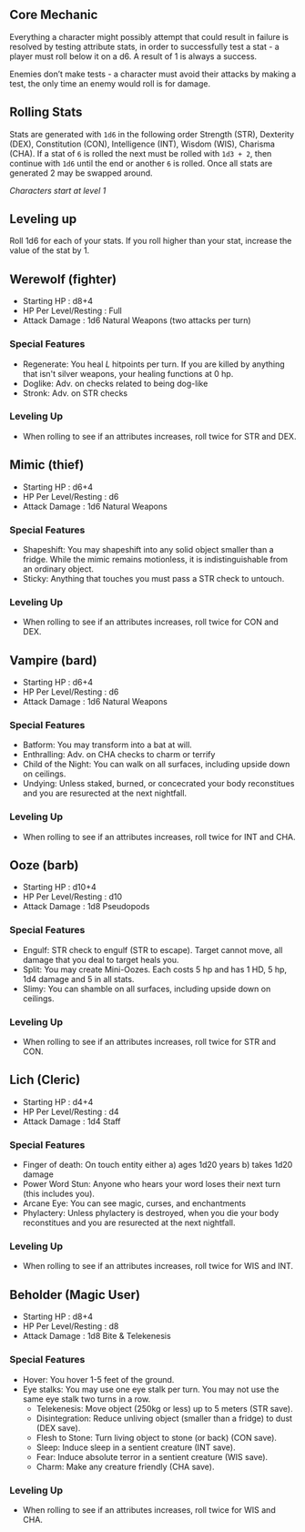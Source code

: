 ## Core Mechanic
Everything a character might possibly attempt that could result in failure is resolved by testing attribute stats, in order to successfully test a stat - a player must roll below it on a d6. A result of 1 is always a success.

Enemies don’t make tests - a character must avoid their attacks by making a test, the only time an enemy would roll is for damage.

## Rolling Stats
Stats are generated with `1d6` in the following order Strength (STR), Dexterity (DEX), Constitution (CON), Intelligence (INT), Wisdom (WIS), Charisma (CHA). If a stat of `6` is rolled the next must be rolled with `1d3 + 2`, then continue with `1d6` until the end or another `6` is rolled. Once all stats are generated 2 may be swapped around.

*Characters start at level 1*

## Leveling up

Roll 1d6 for each of your stats. If you roll higher than your stat, increase the value of the stat by 1.

## **Werewolf** (fighter)

- Starting HP : d8+4
- HP Per Level/Resting : Full
- Attack Damage : 1d6 Natural Weapons (two attacks per turn)

### Special Features

- Regenerate: You heal *L* hitpoints per turn. If you are killed by anything that isn't silver weapons, your healing functions at 0 hp.
- Doglike: Adv. on checks related to being dog-like
- Stronk: Adv. on STR checks

### Leveling Up

- When rolling to see if an attributes increases, roll twice for STR and DEX.


## **Mimic** (thief)

- Starting HP : d6+4
- HP Per Level/Resting : d6
- Attack Damage : 1d6 Natural Weapons

### Special Features

- Shapeshift: You may shapeshift into any solid object smaller than a fridge. While the mimic remains motionless, it is indistinguishable from an ordinary object.
- Sticky: Anything that touches you must pass a STR check to untouch.

### Leveling Up

- When rolling to see if an attributes increases, roll twice for CON and DEX.


## **Vampire** (bard)

- Starting HP : d6+4
- HP Per Level/Resting : d6
- Attack Damage : 1d6 Natural Weapons

### Special Features

- Batform: You may transform into a bat at will.
- Enthralling: Adv. on CHA checks to charm or terrify
- Child of the Night: You can walk on all surfaces, including upside down on ceilings.
- Undying: Unless staked, burned, or concecrated your body reconstitues and you are resurected at the next nightfall.

### Leveling Up

- When rolling to see if an attributes increases, roll twice for INT and CHA.


## **Ooze** (barb)

- Starting HP : d10+4
- HP Per Level/Resting : d10
- Attack Damage : 1d8 Pseudopods

### Special Features

- Engulf: STR check to engulf (STR to escape). Target cannot move, all damage that you deal to target heals you. 
- Split: You may create Mini-Oozes. Each costs 5 hp and has 1 HD, 5 hp, 1d4 damage and 5 in all stats.
- Slimy: You can shamble on all surfaces, including upside down on ceilings.

### Leveling Up

- When rolling to see if an attributes increases, roll twice for STR and CON.


## **Lich** (Cleric)

- Starting HP : d4+4
- HP Per Level/Resting : d4
- Attack Damage : 1d4 Staff

### Special Features

- Finger of death: On touch entity either a) ages 1d20 years b) takes 1d20 damage
- Power Word Stun: Anyone who hears your word loses their next turn (this includes you).
- Arcane Eye: You can see magic, curses, and enchantments
- Phylactery: Unless phylactery is destroyed, when you die your body reconstitues and you are resurected at the next nightfall.

### Leveling Up

- When rolling to see if an attributes increases, roll twice for WIS and INT.


## **Beholder** (Magic User)

- Starting HP : d8+4
- HP Per Level/Resting : d8
- Attack Damage : 1d8 Bite & Telekenesis

### Special Features

- Hover: You hover 1-5 feet of the ground.
- Eye stalks: You may use one eye stalk per turn. You may not use the same eye stalk two turns in a row.
	- Telekenesis: Move object (250kg or less) up to 5 meters (STR save).
	- Disintegration: Reduce unliving object (smaller than a fridge) to dust (DEX save).
	- Flesh to Stone: Turn living object to stone (or back) (CON save).
	- Sleep: Induce sleep in a sentient creature (INT save).
	- Fear: Induce absolute terror in a sentient creature (WIS save).
	- Charm: Make any creature friendly (CHA save).

### Leveling Up

- When rolling to see if an attributes increases, roll twice for WIS and CHA.